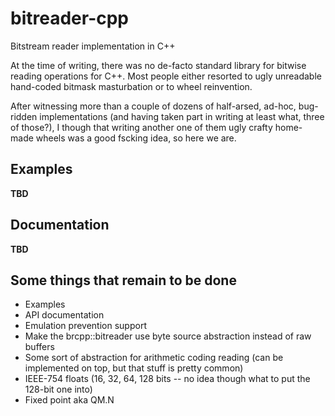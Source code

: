 # bitreader-cpp
Bitstream reader implementation in C++

At the time of writing, there was no de-facto standard library for bitwise reading operations for C++.
Most people either resorted to ugly unreadable hand-coded bitmask masturbation or to wheel reinvention.

After witnessing more than a couple of dozens of half-arsed, ad-hoc, bug-ridden implementations
(and having taken part in writing at least what, three of those?), I though that writing another one of
them ugly crafty home-made wheels was a good fscking idea, so here we are.

## Examples

**TBD**

## Documentation

**TBD**

## Some things that remain to be done

* Examples
* API documentation
* Emulation prevention support
* Make the brcpp::bitreader use byte source abstraction instead of raw buffers
* Some sort of abstraction for arithmetic coding reading (can be implemented on top, but that stuff is pretty common)
* IEEE-754 floats (16, 32, 64, 128 bits -- no idea though what to put the 128-bit one into)
* Fixed point aka QM.N
